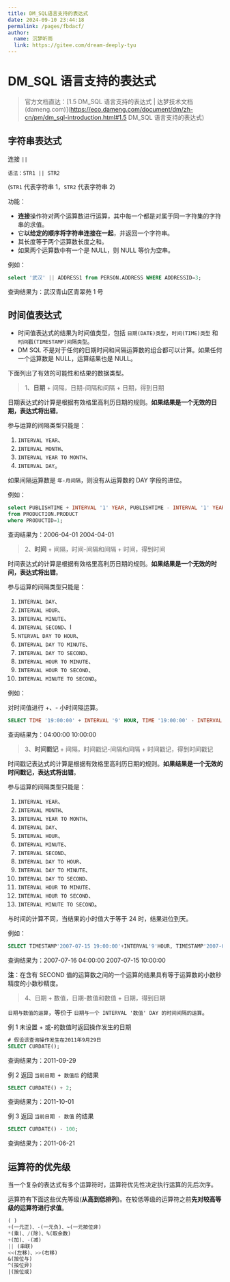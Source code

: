 ```yaml
---
title: DM_SQL语言支持的表达式
date: 2024-09-10 23:44:18
permalink: /pages/fbdacf/
author: 
  name: 沉梦听雨
  link: https://gitee.com/dream-deeply-tyu
---
```

# DM_SQL 语言支持的表达式

> 官方文档直达：[1.5 DM_SQL 语言支持的表达式 | 达梦技术文档 (dameng.com)](https://eco.dameng.com/document/dm/zh-cn/pm/dm_sql-introduction.html#1.5 DM_SQL 语言支持的表达式)

## 字符串表达式

连接 `||`

```plaintext
语法：STR1 || STR2
```

(`STR1` 代表字符串 1，`STR2` 代表字符串 2)

功能：

- **连接**操作符对两个运算数进行运算，其中每一个都是对属于同一字符集的字符串的求值。
- 它**以给定的顺序将字符串连接在一起**，并返回一个字符串。
- 其长度等于两个运算数长度之和。
- 如果两个运算数中有一个是 NULL，则 NULL 等价为空串。

例如：

```sql
select '武汉' || ADDRESS1 from PERSON.ADDRESS WHERE ADDRESSID=3;
```

查询结果为：武汉青山区青翠苑 1 号



## 时间值表达式

- 时间值表达式的结果为时间值类型，包括 `日期(DATE)类型`，`时间(TIME)类型` 和 `时间戳(TIMESTAMP)间隔类型`。
- DM SQL 不是对于任何的日期时间和间隔运算数的组合都可以计算。如果任何一个运算数是 NULL，运算结果也是 NULL。

下面列出了有效的可能性和结果的数据类型。

> 1、**日期** + 间隔，日期-间隔和间隔 + 日期，得到日期

日期表达式的计算是根据有效格里高利历日期的规则。**如果结果是一个无效的日期，表达式将出错**。

参与运算的间隔类型只能是：

1. `INTERVAL YEAR`、
2. `INTERVAL MONTH`、
3. `INTERVAL YEAR TO MONTH`、
4. `INTERVAL DAY`。

如果间隔运算数是 `年-月间隔`，则没有从运算数的 DAY 字段的进位。

例如：

```sql
select PUBLISHTIME + INTERVAL '1' YEAR, PUBLISHTIME - INTERVAL '1' YEAR
from PRODUCTION.PRODUCT
where PRODUCTID=1;
```

查询结果为：2006-04-01 2004-04-01

> 2、**时间** + 间隔，时间-间隔和间隔 + 时间，得到时间

时间表达式的计算是根据有效格里高利历日期的规则。**如果结果是一个无效的时间，表达式将出错**。

参与运算的间隔类型只能是：

1. `INTERVAL DAY`、
2. `INTERVAL HOUR`、
3. `INTERVAL MINUTE`、
4. `INTERVAL SECOND`、I
5. `NTERVAL DAY TO HOUR`、
6. `INTERVAL DAY TO MINUTE`、
7. `INTERVAL DAY TO SECOND`、
8. `INTERVAL HOUR TO MINUTE`、
9. `INTERVAL HOUR TO SECOND`、
10. `INTERVAL MINUTE TO SECOND`。

例如：

对时间值进行 +、- 小时间隔运算。

```sql
SELECT TIME '19:00:00' + INTERVAL '9' HOUR, TIME '19:00:00' - INTERVAL '9' HOUR;
```

查询结果为：04:00:00 10:00:00

> 3、**时间戳记** + 间隔，时间戳记-间隔和间隔 + 时间戳记，得到时间戳记

时间戳记表达式的计算是根据有效格里高利历日期的规则。**如果结果是一个无效的时间戳记，表达式将出错**。

参与运算的间隔类型只能是：

1. `INTERVAL YEAR`、
2. `INTERVAL MONTH`、
3. `INTERVAL YEAR TO MONTH`、
4. `INTERVAL DAY`、
5. `INTERVAL HOUR`、
6. `INTERVAL MINUTE`、
7. `INTERVAL SECOND`、
8. `INTERVAL DAY TO HOUR`、
9. `INTERVAL DAY TO MINUTE`、
10. `INTERVAL DAY TO SECOND`、
11. `INTERVAL HOUR TO MINUTE`、
12. `INTERVAL HOUR TO SECOND`、
13. `INTERVAL MINUTE TO SECOND`。

与时间的计算不同，当结果的小时值大于等于 24 时，结果进位到天。

例如：

```sql
SELECT TIMESTAMP'2007-07-15 19:00:00'+INTERVAL'9'HOUR, TIMESTAMP'2007-07-15 19:00:00'-INTERVAL'9'HOUR;
```

查询结果为：2007-07-16 04:00:00 2007-07-15 10:00:00

**注**：在含有 SECOND 值的运算数之间的一个运算的结果具有等于运算数的小数秒精度的小数秒精度。

> 4、日期 + 数值，日期-数值和数值 + 日期，得到日期

`日期与数值的运算`，等价于 `日期与一个 INTERVAL '数值' DAY 的时间间隔的运算`。

例 1 未设置 + 或-的数值时返回操作发生的日期

```sql
# 假设该查询操作发生在2011年9月29日 
SELECT CURDATE();
```

查询结果为：2011-09-29

例 2 返回 `当前日期 + 数值后` 的结果

```sql
SELECT CURDATE() + 2;
```

查询结果为：2011-10-01

例 3 返回 `当前日期 - 数值` 的结果

```sql
SELECT CURDATE() - 100;
```

查询结果为：2011-06-21



## 运算符的优先级

当一个复杂的表达式有多个运算符时，运算符优先性决定执行运算的先后次序。

运算符有下面这些优先等级(**从高到低排列**)。在较低等级的运算符之前**先对较高等级的运算符进行求值**。

```sql
( )
+(一元正)、-(一元负)、~(一元按位非)
*(乘)、/(除)、%(取余数)
+(加)、-(减)
|| (串联)
<<(左移)、>>(右移)
&(按位与)
^(按位异)
|(按位或)
```

